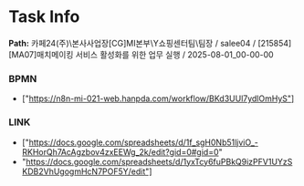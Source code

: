# Task Info

**Path:** 카페24(주)\본사사업장\[CG]MI본부\Y쇼핑센터팀\팀장 / salee04 / [215854] [MA07]매치메이킹 서비스 활성화를 위한 업무 실행 / 2025-08-01_00-00-00

### BPMN
- ["https://n8n-mi-021-web.hanpda.com/workflow/BKd3UUl7ydlOmHyS"]

### LINK
- ["https://docs.google.com/spreadsheets/d/1f_sgH0Nb51ljviO_-RKHorQh7AcAgzbov4zxEEWg_2k/edit?gid=0#gid=0"
- "https://docs.google.com/spreadsheets/d/1yxTcy6fuPBkQ9izPFV1UYzSKDB2VhUgogmHcN7POF5Y/edit"]

